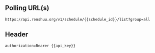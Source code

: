 ## Polling URL(s)
```
https://api.renshuu.org/v1/schedule/{{schedule_id}}/list?group=all
```

## Header

```
authorization=Bearer {{api_key}}
```
